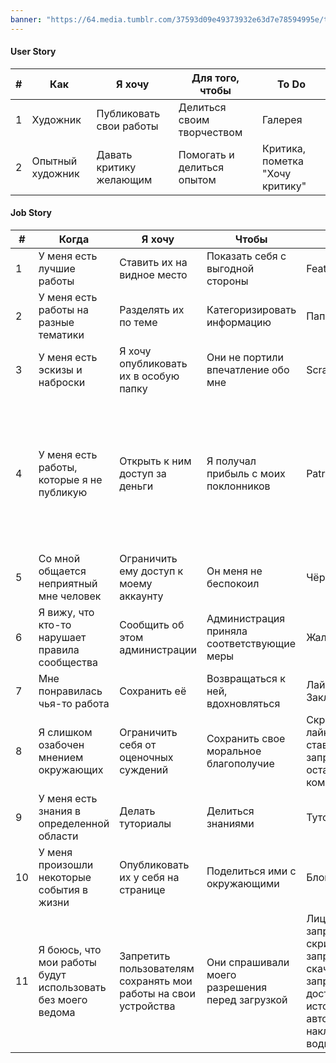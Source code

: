 ```yaml
---
banner: "https://64.media.tumblr.com/37593d09e49373932e63d7e78594995e/tumblr_n2v1bextOa1qlwqqzo2_500.gifv"
---
```

#### User Story
| \#  | Как              | Я хочу                  | Для того, чтобы            | To Do                           |
| --- | ---------------- | ----------------------- | -------------------------- | ------------------------------- |
| 1   | Художник         | Публиковать свои работы | Делиться своим творчеством | Галерея                         |
| 2   | Опытный художник | Давать критику желающим | Помогать и делиться опытом | Критика, пометка "Хочу критику" |

#### Job Story
| \#  | Когда                                                       | Я хочу                                                          | Чтобы                                           | To Do                                                                                                                    | Notes                                                                                                                                             |
| --- | ----------------------------------------------------------- | --------------------------------------------------------------- | ----------------------------------------------- | ------------------------------------------------------------------------------------------------------------------------ | ------------------------------------------------------------------------------------------------------------------------------------------------- |
| 1   | У меня есть лучшие работы                                   | Ставить их на видное место                                      | Показать себя с выгодной стороны                | Featured                                                                                                                 |                                                                                                                                                   |
| 2   | У меня есть работы на разные тематики                       | Разделять их по теме                                            | Категоризировать информацию                     | Папки                                                                                                                    |                                                                                                                                                   |
| 3   | У меня есть эскизы и наброски                               | Я хочу опубликовать их в особую папку                           | Они не портили впечатление обо мне              | Scraps                                                                                                                   |                                                                                                                                                   |
| 4   | У меня есть работы, которые я не публикую                   | Открыть к ним доступ за деньги                                  | Я получал прибыль с моих поклонников            | Patreon Paywall                                                                                                          | Рассчитана ли социальная сеть больше для общения, или позиционирует себя альтернативой всем ресурсам для художников? Если первое, то убрать фичу. |
| 5   | Со мной общается неприятный мне человек                     | Ограничить ему доступ к моему аккаунту                          | Он меня не беспокоил                            | Чёрный список                                                                                                            |                                                                                                                                                   |
| 6   | Я вижу, что кто-то нарушает правила сообщества              | Сообщить об этом администрации                                  | Администрация приняла соответствующие меры      | Жалобы                                                                                                                   |                                                                                                                                                   |
| 7   | Мне понравилась чья-то работа                               | Сохранить её                                                    | Возвращаться к ней, вдохновляться               | Лайки, Закладки                                                                                                          |                                                                                                                                                   |
| 8   | Я слишком озабочен мнением окружающих                       | Ограничить себя от оценочных суждений                           | Сохранить свое моральное благополучие           | Скрывать лайки, запрет ставить лайки, запрет оставлять комментарии                                                       |                                                                                                                                                   |
| 9   | У меня есть знания в определенной области                   | Делать туториалы                                                | Делиться знаниями                               | Туториалы                                                                                                                |                                                                                                                                                   |
| 10  | У меня произошли некоторые события в жизни                  | Опубликовать их у себя на странице                              | Поделиться ими с окружающими                    | Блоги                                                                                                                    | Не само собой ли это разумеется?                                                                                                                  |
| 11  | Я боюсь, что мои работы будут использовать без моего ведома | Запретить пользователям сохранять мои работы на свои устройства | Они спрашивали моего разрешения перед загрузкой | Лицензии, запрет скриншотов, запрет скачиваний, запрет для доступа к источнику, автоматическое накладывание водной марки | Переосмыслить, если социальная сеть для общения.                                                                                                                                                  |

